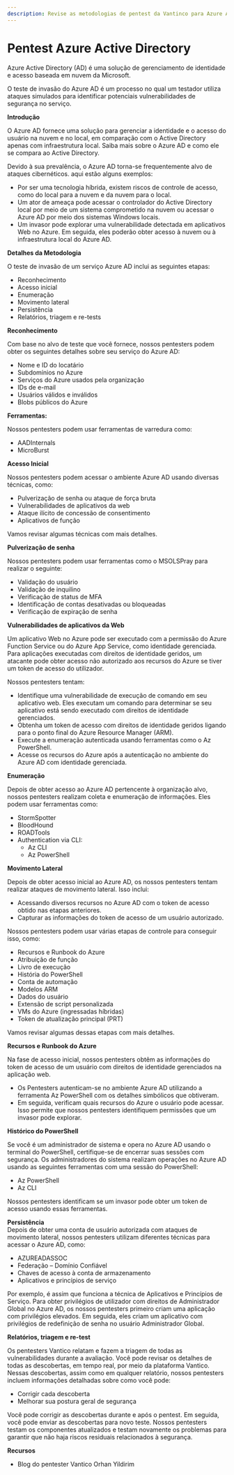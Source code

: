 ```yaml
---
description: Revise as metodologias de pentest da Vantinco para Azure Active Directory.
---
```


# Pentest Azure Active Directory

Azure Active Directory (AD) é uma solução de gerenciamento de identidade e acesso baseada em nuvem da Microsoft.

O teste de invasão do Azure AD é um processo no qual um testador utiliza ataques simulados para identificar potenciais vulnerabilidades de segurança no serviço.



**Introdução**

O Azure AD fornece uma solução para gerenciar a identidade e o acesso do usuário na nuvem e no local, em comparação com o Active Directory apenas com infraestrutura local. Saiba mais sobre o Azure AD e como ele se compara ao Active Directory.

Devido à sua prevalência, o Azure AD torna-se frequentemente alvo de ataques cibernéticos. aqui estão alguns exemplos:

* Por ser uma tecnologia híbrida, existem riscos de controle de acesso, como do local para a nuvem e da nuvem para o local.&#x20;
* Um ator de ameaça pode acessar o controlador do Active Directory local por meio de um sistema comprometido na nuvem ou acessar o Azure AD por meio dos sistemas Windows locais.&#x20;
* Um invasor pode explorar uma vulnerabilidade detectada em aplicativos Web no Azure. Em seguida, eles poderão obter acesso à nuvem ou à infraestrutura local do Azure AD.



**Detalhes da Metodologia**

O teste de invasão de um serviço Azure AD inclui as seguintes etapas:

* Reconhecimento&#x20;
* Acesso inicial&#x20;
* Enumeração&#x20;
* Movimento lateral&#x20;
* Persistência&#x20;
* Relatórios, triagem e re-tests



**Reconhecimento**

Com base no alvo de teste que você fornece, nossos pentesters podem obter os seguintes detalhes sobre seu serviço do Azure AD:

* Nome e ID do locatário&#x20;
* Subdomínios no Azure&#x20;
* Serviços do Azure usados pela organização&#x20;
* IDs de e-mail&#x20;
* Usuários válidos e inválidos&#x20;
* Blobs públicos do Azure



**Ferramentas:**

Nossos pentesters podem usar ferramentas de varredura como:

* AADInternals
* MicroBurst



**Acesso Inicial**

Nossos pentesters podem acessar o ambiente Azure AD usando diversas técnicas, como:

* Pulverização de senha ou ataque de força bruta
* Vulnerabilidades de aplicativos da web
* Ataque ilícito de concessão de consentimento
* Aplicativos de função

Vamos revisar algumas técnicas com mais detalhes.



**Pulverização de senha**

Nossos pentesters podem usar ferramentas como o MSOLSPray para realizar o seguinte:

* Validação do usuário
* Validação de inquilino
* Verificação de status de MFA
* Identificação de contas desativadas ou bloqueadas
* Verificação de expiração de senha



**Vulnerabilidades de aplicativos da Web**

​​Um aplicativo Web no Azure pode ser executado com a permissão do Azure Function Service ou do Azure App Service, como identidade gerenciada. Para aplicações executadas com direitos de identidade geridos, um atacante pode obter acesso não autorizado aos recursos do Azure se tiver um token de acesso do utilizador.

Nossos pentesters tentam:

* Identifique uma vulnerabilidade de execução de comando em seu aplicativo web. Eles executam um comando para determinar se seu aplicativo está sendo executado com direitos de identidade gerenciados.
* Obtenha um token de acesso com direitos de identidade geridos ligando para o ponto final do Azure Resource Manager (ARM).
* Execute a enumeração autenticada usando ferramentas como o Az PowerShell.
* Acesse os recursos do Azure após a autenticação no ambiente do Azure AD com identidade gerenciada.



**Enumeração**

Depois de obter acesso ao Azure AD pertencente à organização alvo, nossos pentesters realizam coleta e enumeração de informações. Eles podem usar ferramentas como:

* StormSpotter
* BloodHound
* ROADTools
* Authentication via CLI:
  * Az CLI
  * Az PowerShell



**Movimento Lateral**

Depois de obter acesso inicial ao Azure AD, os nossos pentesters tentam realizar ataques de movimento lateral. Isso inclui:

* Acessando diversos recursos no Azure AD com o token de acesso obtido nas etapas anteriores.
* Capturar as informações do token de acesso de um usuário autorizado.

Nossos pentesters podem usar várias etapas de controle para conseguir isso, como:

* Recursos e Runbook do Azure
* Atribuição de função
* Livro de execução
* História do PowerShell
* Conta de automação
* Modelos ARM
* Dados do usuário
* Extensão de script personalizada
* VMs do Azure (ingressadas híbridas)
* Token de atualização principal (PRT)

Vamos revisar algumas dessas etapas com mais detalhes.



**Recursos e Runbook do Azure**

Na fase de acesso inicial, nossos pentesters obtêm as informações do token de acesso de um usuário com direitos de identidade gerenciados na aplicação web.

* Os Pentesters autenticam-se no ambiente Azure AD utilizando a ferramenta Az PowerShell com os detalhes simbólicos que obtiveram.
* Em seguida, verificam quais recursos do Azure o usuário pode acessar. Isso permite que nossos pentesters identifiquem permissões que um invasor pode explorar.



**Histórico do PowerShell**

Se você é um administrador de sistema e opera no Azure AD usando o terminal do PowerShell, certifique-se de encerrar suas sessões com segurança. Os administradores do sistema realizam operações no Azure AD usando as seguintes ferramentas com uma sessão do PowerShell:

* Az PowerShell
* Az CLI

Nossos pentesters identificam se um invasor pode obter um token de acesso usando essas ferramentas.



**Persistência**\
Depois de obter uma conta de usuário autorizada com ataques de movimento lateral, nossos pentesters utilizam diferentes técnicas para acessar o Azure AD, como:

* AZUREADASSOC
* Federação – Domínio Confiável
* Chaves de acesso à conta de armazenamento
* Aplicativos e princípios de serviço

Por exemplo, é assim que funciona a técnica de Aplicativos e Princípios de Serviço. Para obter privilégios de utilizador com direitos de Administrador Global no Azure AD, os nossos pentesters primeiro criam uma aplicação com privilégios elevados. Em seguida, eles criam um aplicativo com privilégios de redefinição de senha no usuário Administrador Global.



**Relatórios, triagem e re-test**

Os pentesters Vantico relatam e fazem a triagem de todas as vulnerabilidades durante a avaliação. Você pode revisar os detalhes de todas as descobertas, em tempo real, por meio da plataforma Vantico. Nessas descobertas, assim como em qualquer relatório, nossos pentesters incluem informações detalhadas sobre como você pode:

* Corrigir cada descoberta&#x20;
* Melhorar sua postura geral de segurança

Você pode corrigir as descobertas durante e após o pentest. Em seguida, você pode enviar as descobertas para novo teste. Nossos pentesters testam os componentes atualizados e testam novamente os problemas para garantir que não haja riscos residuais relacionados à segurança.



**Recursos**&#x20;

* Blog do pentester Vantico Orhan Yildirim
